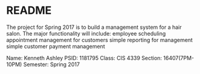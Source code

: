 # README

The project for Spring 2017 is to build a management system for a hair salon. The major functionality will include:employee schedulingappointment management for customerssimple reporting for managementsimple customer payment management
Name: Kenneth Ashley 
PSID: 1181795 
Class: CIS 4339 
Section: 16407(7PM-10PM) 
Semester: Spring 2017